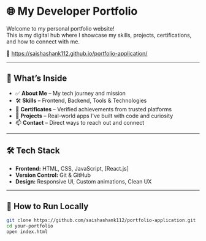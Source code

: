 # 🌐 My Developer Portfolio

Welcome to my personal portfolio website!  
This is my digital hub where I showcase my skills, projects, certifications, and how to connect with me.

🔗 https://saishashank112.github.io/portfolio-application/

---

## 🚀 What’s Inside

- ✅ **About Me** – My tech journey and mission
- 🛠️ **Skills** – Frontend, Backend, Tools & Technologies
- 📜 **Certificates** – Verified achievements from trusted platforms
- 💼 **Projects** – Real-world apps I've built with code and curiosity
- 📫 **Contact** – Direct ways to reach out and connect

---

## 🛠 Tech Stack

- **Frontend:** HTML, CSS, JavaScript, [React.js]
- **Version Control:** Git & GitHub
- **Design:** Responsive UI, Custom animations, Clean UX

---

## 🚧 How to Run Locally

```bash
git clone https://github.com/saishashank112/portfolio-application.git
cd your-portfolio
open index.html
